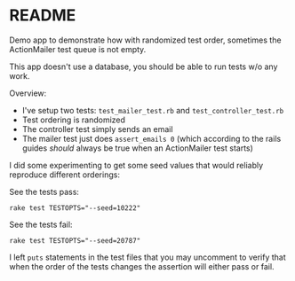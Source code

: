 # README

Demo app to demonstrate how with randomized test order, sometimes the ActionMailer
test queue is not empty.

This app doesn't use a database, you should be able to run tests w/o any work.

Overview:

* I've setup two tests: `test_mailer_test.rb` and `test_controller_test.rb`
* Test ordering is randomized
* The controller test simply sends an email
* The mailer test just does `assert_emails 0` (which according to the rails guides *should* always
be true when an ActionMailer test starts)

I did some experimenting to get some seed values that would reliably reproduce different
orderings:

See the tests pass: 
```
rake test TESTOPTS="--seed=10222"
```

See the tests fail:
```
rake test TESTOPTS="--seed=20787"
```

I left `puts` statements in the test files that you may uncomment to verify that when
the order of the tests changes the assertion will either pass or fail.